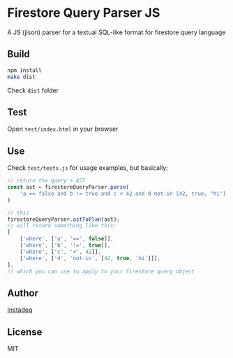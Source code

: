 # Firestore Query Parser JS

A JS (jison) parser for a textual SQL-like format for firestore query language

## Build

```sh
npm install
make dist
```

Check `dist` folder

## Test

Open `test/index.html` in your browser

## Use

Check `test/tests.js` for usage examples, but basically:

```js
// return the query's AST
const ast = firestoreQueryParser.parse(
    'a == false and b != true and c < 42 and d not-in [42, true, "hi"]'
)

// this
firestoreQueryParser.astToPlan(ast);
// will return something like this:
[
    ['where', ['a', '==', false]],
    ['where', ['b', '!=', true]],
    ['where', ['c', '<', 42]],
    ['where', ['d', 'not-in', [42, true, 'hi']]],
],
// which you can use to apply to your firestore query object
```

## Author

[Instadeq](https://instadeq.com)

## License

MIT
